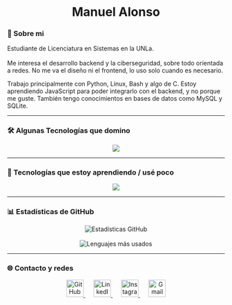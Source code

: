 <h1 align="center"> Manuel Alonso</h1>

### **👾 Sobre mi**
Estudiante de Licenciatura en Sistemas en la UNLa.
<br></br>
Me interesa el desarrollo backend y la ciberseguridad, sobre todo orientada a redes. No me va el diseño ni el frontend, lo uso solo cuando es necesario.

Trabajo principalmente con Python, Linux, Bash y algo de C. Estoy aprendiendo JavaScript para poder integrarlo con el backend, y no porque me guste. También tengo conocimientos en bases de datos como MySQL y SQLite.

---

### 🛠️ Algunas Tecnologías que domino

<p align="center">
  <img src="https://skillicons.dev/icons?i=python,c,linux,bash,github,git,vscode,sqlite" />
</p>

---
### 🧪 Tecnologías que estoy aprendiendo / usé poco
<p align="center">
  <img src="https://skillicons.dev/icons?i=js,mysql,css,html" />
</p>

---

### 📊 Estadísticas de GitHub

<p align="center">
  <img src="https://github-readme-stats.vercel.app/api?username=ManuelAlonso2006&show_icons=true&theme=tokyonight&locale=es&title_color=cba6f7&text_color=cdd6f4&icon_color=89b4fa&border_radius=10" alt="Estadísticas GitHub" />
  <br/><br/>
  <img src="https://github-readme-stats.vercel.app/api/top-langs/?username=ManuelAlonso2006&layout=compact&theme=tokyonight&locale=es&title_color=cba6f7&text_color=cdd6f4" alt="Lenguajes más usados"/>

</p>

---

### 🌐 Contacto y redes

<p align="center">
  <a href="https://github.com/ManuelAlonso01" title="GitHub">
    <img src="https://img.icons8.com/ios-glyphs/50/cba6f7/github.png" width="40" height="40" alt="GitHub"/>
  </a>
  &nbsp;&nbsp;&nbsp;&nbsp;
  <a href="https://www.linkedin.com/in/manuel-alonso-dev/" title="LinkedIn">
    <img src="https://img.icons8.com/ios-filled/50/cba6f7/linkedin.png" width="40" height="40" alt="LinkedIn"/>
  </a>
  &nbsp;&nbsp;&nbsp;&nbsp;
  <a href="https://www.instagram.com/manuel_2.00.6/" title="Instagram">
    <img src="https://img.icons8.com/ios-filled/50/cba6f7/instagram-new.png" width="40" height="40" alt="Instagram"/>
  </a>
  &nbsp;&nbsp;&nbsp;&nbsp;
  <a href="mailto:alonsomanueldev@gmail.com" title="Gmail">
    <img src="https://img.icons8.com/ios-filled/50/cba6f7/gmail.png" width="40" height="40" alt="Gmail"/>
  </a>
</p>



